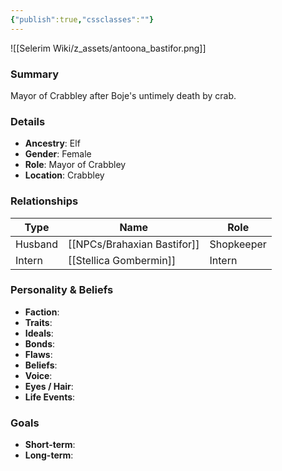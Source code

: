 ```yaml
---
{"publish":true,"cssclasses":""}
---
```


![[Selerim Wiki/z_assets/antoona_bastifor.png]]
### Summary
Mayor of Crabbley after Boje's untimely death by crab.

### Details
- **Ancestry**: Elf  
- **Gender**: Female  
- **Role**: Mayor of Crabbley  
- **Location**: Crabbley  

### Relationships

| Type     | Name                      | Role        |
|----------|---------------------------|-------------|
| Husband  | [[NPCs/Brahaxian Bastifor]]    | Shopkeeper  |
| Intern   | [[Stellica Gombermin]]    | Intern      |

### Personality & Beliefs
- **Faction**:  
- **Traits**:  
- **Ideals**:  
- **Bonds**:  
- **Flaws**:  
- **Beliefs**:  
- **Voice**:  
- **Eyes / Hair**:  
- **Life Events**:  

### Goals
- **Short-term**:  
- **Long-term**:  
